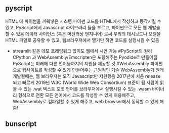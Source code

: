 ## pyscript
HTML 에 파이썬을 끼워넣은 시스템
파이썬 코드를 HTML에서 작성하고 동작시킬 수 있고, PyScript에서 Javascript 라이브러리 들을 부르고, 파이썬으로 모든 웹 개발을 할 수 있음
데이터 사이언스 (혹은 머신러닝 엔지니어) 로써 우리의 데시보드나 모델을 HTML 파일로 공유할 수 있고, 웹브라우저에서 열기만 하면 코드를 실행시킬 수 있음
- streamlit 같은 데모 프레임워크 없이도 웹에서 시연 가능
#PyScript의 원리
CPython 과 WebAssembly/Emscripten은 포팅해주는 Pyodide로 만들어짐
PyScript는 미래에 다른 언어들까지의 지원을 제공할 것
#WebAssembly
파이썬으로 웹사이트를 작성할 수 있게 만들어주는 근원적인 기술
WebAssembly가 원래 개발될때는, 웹 브라우저는 오직 Javascript만 지원했음
2017년에 처음 release 되고 빠르게 2019년 W3C (World Wide Web Consortium) 표준이 됨
사람이 읽을 수 있는 .wat 텍스트 포멧 언어를 브라우저에서 실행시킬 수 있는 .wasm 바이너리 형식으로 전환
모든 언어에서 코드를 작성할 수 있게 허용해주고, WebAssembly로 컴파일할 수 있게 해주고, web browser에서 동작할 수 있게 해줌!

## bunscript

